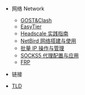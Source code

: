 
- 网络 Network

  - [GOST&Clash](net/gost_clash.md)
  - [EasyTier](net/easytier.md)
  - [Headscale 实践指南](net/headscale.md)
  - [NetBird 网络搭建与使用](net/netbird.md)
  - [批量 IP 操作与管理](net/ip-batch.md)
  - [SOCKS5 代理配置与应用](net/socks5.md)
  - [FRP](net/frp.md)

- 链接

- [TLD](/)
